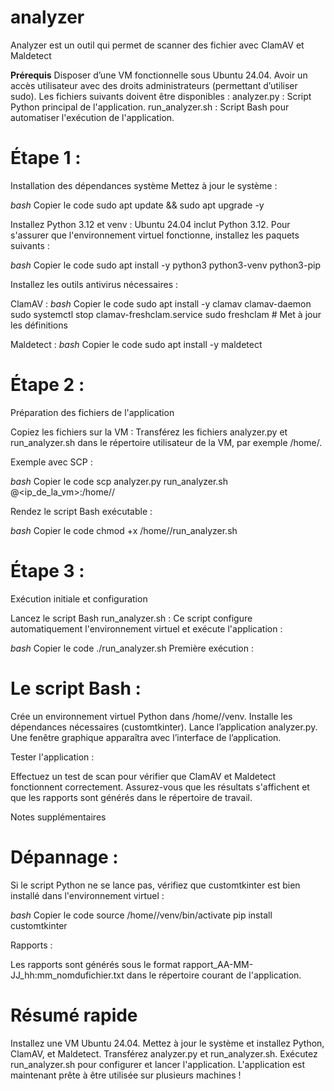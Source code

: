 # analyzer
Analyzer est un outil qui permet de scanner des fichier avec ClamAV et Maldetect

**Prérequis**
Disposer d’une VM fonctionnelle sous Ubuntu 24.04.
Avoir un accès utilisateur avec des droits administrateurs (permettant d’utiliser sudo).
Les fichiers suivants doivent être disponibles :
analyzer.py : Script Python principal de l'application.
run_analyzer.sh : Script Bash pour automatiser l'exécution de l'application.


# **Étape 1 :**
Installation des dépendances système
Mettez à jour le système :

*bash*
Copier le code
sudo apt update && sudo apt upgrade -y

Installez Python 3.12 et venv : Ubuntu 24.04 inclut Python 3.12. Pour s'assurer que l'environnement virtuel fonctionne, installez les paquets suivants :

*bash*
Copier le code
sudo apt install -y python3 python3-venv python3-pip


Installez les outils antivirus nécessaires :

ClamAV :
*bash*
Copier le code
sudo apt install -y clamav clamav-daemon
sudo systemctl stop clamav-freshclam.service
sudo freshclam  # Met à jour les définitions

Maldetect :
*bash*
Copier le code
sudo apt install -y maldetect


# **Étape 2 :**
Préparation des fichiers de l'application

Copiez les fichiers sur la VM : Transférez les fichiers analyzer.py et run_analyzer.sh dans le répertoire utilisateur de la VM, par exemple /home/<utilisateur>.

Exemple avec SCP :

*bash*
Copier le code
scp analyzer.py run_analyzer.sh <utilisateur>@<ip_de_la_vm>:/home/<utilisateur>/

Rendez le script Bash exécutable :

*bash*
Copier le code
chmod +x /home/<utilisateur>/run_analyzer.sh


# **Étape 3 :**
Exécution initiale et configuration

Lancez le script Bash run_analyzer.sh : Ce script configure automatiquement l'environnement virtuel et exécute l'application :

*bash*
Copier le code
./run_analyzer.sh
Première exécution :

# **Le script Bash :**
Crée un environnement virtuel Python dans /home/<utilisateur>/venv.
Installe les dépendances nécessaires (customtkinter).
Lance l’application analyzer.py.
Une fenêtre graphique apparaîtra avec l’interface de l’application.

Tester l'application :

Effectuez un test de scan pour vérifier que ClamAV et Maldetect fonctionnent correctement.
Assurez-vous que les résultats s'affichent et que les rapports sont générés dans le répertoire de travail.


Notes supplémentaires

# **Dépannage :**

Si le script Python ne se lance pas, vérifiez que customtkinter est bien installé dans l'environnement virtuel :

*bash*
Copier le code
source /home/<utilisateur>/venv/bin/activate
pip install customtkinter


Rapports :

Les rapports sont générés sous le format rapport_AA-MM-JJ_hh:mm_nomdufichier.txt dans le répertoire courant de l'application.


# **Résumé rapide**

Installez une VM Ubuntu 24.04.
Mettez à jour le système et installez Python, ClamAV, et Maldetect.
Transférez analyzer.py et run_analyzer.sh.
Exécutez run_analyzer.sh pour configurer et lancer l'application.
L'application est maintenant prête à être utilisée sur plusieurs machines !
